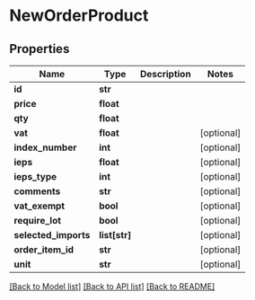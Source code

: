 # NewOrderProduct

## Properties
Name | Type | Description | Notes
------------ | ------------- | ------------- | -------------
**id** | **str** |  | 
**price** | **float** |  | 
**qty** | **float** |  | 
**vat** | **float** |  | [optional] 
**index_number** | **int** |  | [optional] 
**ieps** | **float** |  | [optional] 
**ieps_type** | **int** |  | [optional] 
**comments** | **str** |  | [optional] 
**vat_exempt** | **bool** |  | [optional] 
**require_lot** | **bool** |  | [optional] 
**selected_imports** | **list[str]** |  | [optional] 
**order_item_id** | **str** |  | [optional] 
**unit** | **str** |  | [optional] 

[[Back to Model list]](../README.md#documentation-for-models) [[Back to API list]](../README.md#documentation-for-api-endpoints) [[Back to README]](../README.md)


